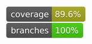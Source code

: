 <!-- README.md -->
![Line coverage](https://github.com/momotofff/FuckingTesting/blob/gh-pages/.github/badges/jacoco.svg "Line coverage")\
![Branch coverage](https://github.com/momotofff/FuckingTesting/blob/gh-pages/.github/badges/branches.svg "Branch coverage")
